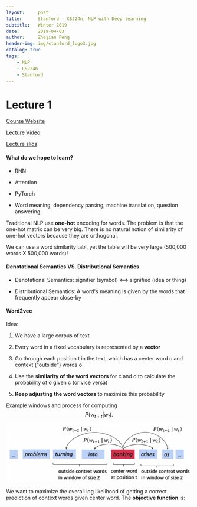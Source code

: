 ```yaml
---
layout:     post
title:      Stanford - CS224n, NLP with Deep learning
subtitle:   Winter 2019
date:       2019-04-03
author:     Zhejian Peng
header-img: img/stanford_logo3.jpg
catalog: true
tags:
    - NLP
    - CS224n
    - Stanford
---
```


<!-- Add math equation API -->

<script src='https://cdnjs.cloudflare.com/ajax/libs/mathjax/2.7.5/MathJax.js?config=TeX-MML-AM_CHTML' async></script>

# Lecture 1
[Course Website](http://web.stanford.edu/class/cs224n/)

[Lecture Video](http://onlinehub.stanford.edu/cs224)

[Lecture slids](http://web.stanford.edu/class/cs224n/slides/cs224n-2019-lecture01-wordvecs1.pdf)

#### What do we hope to learn?
- RNN

- Attention

- PyTorch

- Word meaning, dependency parsing, machine translation, question answering

 

Traditional NLP use **one-hot** encoding for words.
The problem is that the one-hot matrix can be very big.
There is no natural notion of similarity of one-hot vectors because they are orthogonal.

We can use a word similarity tabl, yet the table will be very large (500,000 words X 500,000 words)!

#### Denotational Semantics VS. Distributional Semantics

- Denotational Semantics: signifier (symbol) ⟺ signified (idea or thing)

- Distributional Semantics: A word's meaning is given by the words that frequently appear close-by


#### Word2vec
Idea:

1. We have a large corpus of text

2. Every word in a fixed vocabulary is represented by a **vector**

3. Go through each position t in the text, which has a center word c and context ("outside") words o

4. Use the **similarity of the word vectors** for c and o to calculate the probability of o given c (or vice versa)

5. **Keep adjusting the word vectors** to maximize this probability

Example windows and process for computing $${P(w_{t+t} | w_t)}.$$
![-](https://raw.githubusercontent.com/JazzikPeng/jazzikpeng.github.io/master/img/CS224n_Stanford/SS1.png)

We want to maximize the overall log likelihood of getting a correct prediction of context words given center word. The **objective function** is:

